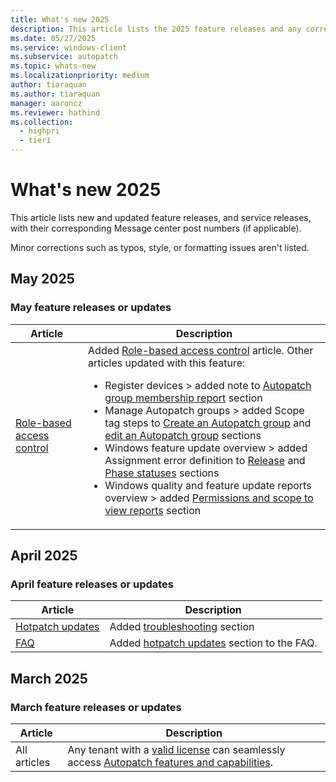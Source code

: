 ```yaml
---
title: What's new 2025
description: This article lists the 2025 feature releases and any corresponding Message center post numbers.
ms.date: 05/27/2025
ms.service: windows-client
ms.subservice: autopatch
ms.topic: whats-new
ms.localizationpriority: medium
author: tiaraquan
ms.author: tiaraquan
manager: aaroncz
ms.reviewer: hathind
ms.collection:
  - highpri
  - tier1
---
```


# What's new 2025

This article lists new and updated feature releases, and service releases, with their corresponding Message center post numbers (if applicable).

Minor corrections such as typos, style, or formatting issues aren't listed.

## May 2025

### May feature releases or updates

| Article | Description |
| ----- | ----- |
| [Role-based access control](../prepare/windows-autopatch-role-based-access-control.md) | Added [Role-based access control](../prepare/windows-autopatch-role-based-access-control.md) article. Other articles updated with this feature:<ul><li>Register devices > added note to [Autopatch group membership report](../deploy/windows-autopatch-register-devices.md#autopatch-groups-membership-report) section</li><li>Manage Autopatch groups > added Scope tag steps to [Create an Autopatch group](../manage/windows-autopatch-manage-autopatch-groups.md#create-an-autopatch-group) and [edit an Autopatch group](../manage/windows-autopatch-manage-autopatch-groups.md#edit-an-autopatch-group) sections</li><li>Windows feature update overview > added Assignment error definition to [Release](../manage/windows-autopatch-windows-feature-update-overview.md#release-statuses) and [Phase statuses](../manage/windows-autopatch-windows-feature-update-overview.md#phase-statuses) sections </li><li>Windows quality and feature update reports overview > added [Permissions and scope to view reports](../monitor/windows-autopatch-windows-quality-and-feature-update-reports-overview.md#permissions-and-scope-to-view-reports) section</li></ul> |

## April 2025

### April feature releases or updates

| Article | Description |
| ----- | ----- |
| [Hotpatch updates](../manage/windows-autopatch-hotpatch-updates.md) | Added [troubleshooting](../manage/windows-autopatch-hotpatch-updates.md#troubleshoot-hotpatch-updates) section |
| [FAQ](../overview/windows-autopatch-faq.yml) | Added [hotpatch updates](../overview/windows-autopatch-faq.yml#hotpatch-updates) section to the FAQ. |

## March 2025

### March feature releases or updates

| Article | Description |
| ----- | ----- |
| All articles | Any tenant with a [valid license](../prepare/windows-autopatch-prerequisites.md#licenses-and-entitlements) can seamlessly access [Autopatch features and capabilities](../overview/windows-autopatch-overview.md#features-and-capabilities). |
